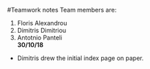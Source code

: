 #Teamwork notes
Team members are:
1. Floris Alexandrou
2. Dimitris Dimitriou
3. Antotnio Panteli  
__30/10/18__<br/>
* Dimitris drew the initial index page on paper.